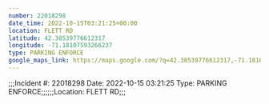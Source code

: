 ```yaml
---
number: 22018298
date_time: 2022-10-15T03:21:25+00:00
location: FLETT RD
latitude: 42.38539776612317
longitude: -71.18107593266237
type: PARKING ENFORCE
google_maps_link: https://maps.google.com/?q=42.38539776612317,-71.18107593266237
---
```


;;;Incident #: 22018298  Date: 2022-10-15 03:21:25   Type: PARKING ENFORCE;;;;;;Location: FLETT RD;;;
